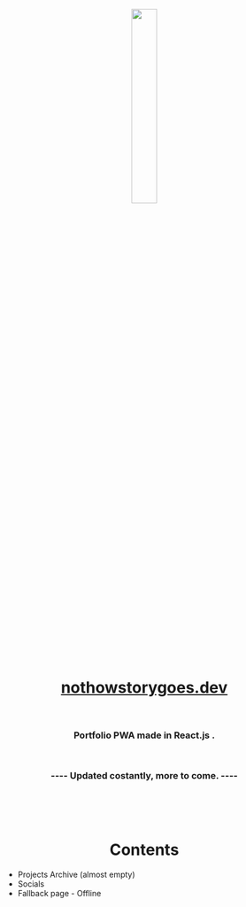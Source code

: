 
<p align="center">
    <img src="https://github.com/nothowstorygoes/nothowstorygoes.dev/assets/159369503/30a34ba1-f783-4ba5-a2d3-b2f663cc4912" width="30%" height="30%">
</p>

<h1 align="center"><a href="https://nothowstorygoes.github.io/nothowstorygoes.dev/">nothowstorygoes.dev</a>
</h1>

<h3 align="center">
  <p> <br></p>
  Portfolio PWA made in React.js .
<p><br></p>
   ---- Updated costantly, more to come. ----
</h3>

<p> <br><br><br></p>

<h1 align="center">Contents</h1>

<ul> 
  <li>Projects Archive (almost empty)</li>
  <li>Socials</li>
  <li>Fallback page - Offline</li>
</ul>
